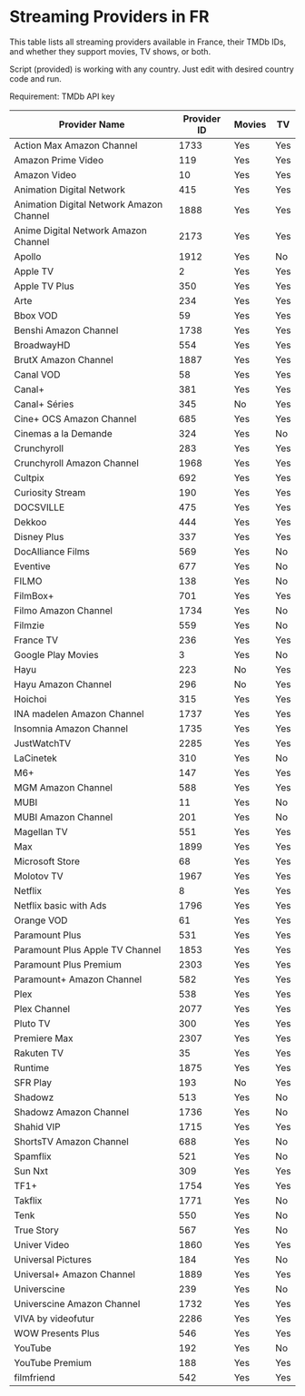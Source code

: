 # Streaming Providers in FR

This table lists all streaming providers available in France, their TMDb IDs, and whether they support movies, TV shows, or both.

Script (provided) is working with any country. Just edit with desired country code and run.

Requirement: TMDb API key

| Provider Name         | Provider ID | Movies   | TV       |
|-----------------------|-------------|----------|----------|
| Action Max Amazon Channel | 1733        | Yes      | Yes      |
| Amazon Prime Video    | 119         | Yes      | Yes      |
| Amazon Video          | 10          | Yes      | Yes      |
| Animation Digital Network | 415         | Yes      | Yes      |
| Animation Digital Network Amazon Channel | 1888        | Yes      | Yes      |
| Anime Digital Network Amazon Channel | 2173        | Yes      | Yes      |
| Apollo                | 1912        | Yes      | No       |
| Apple TV              | 2           | Yes      | Yes      |
| Apple TV Plus         | 350         | Yes      | Yes      |
| Arte                  | 234         | Yes      | Yes      |
| Bbox VOD              | 59          | Yes      | Yes      |
| Benshi Amazon Channel | 1738        | Yes      | Yes      |
| BroadwayHD            | 554         | Yes      | Yes      |
| BrutX Amazon Channel  | 1887        | Yes      | Yes      |
| Canal VOD             | 58          | Yes      | Yes      |
| Canal+                | 381         | Yes      | Yes      |
| Canal+ Séries         | 345         | No       | Yes      |
| Cine+ OCS Amazon Channel  | 685         | Yes      | Yes      |
| Cinemas a la Demande  | 324         | Yes      | No       |
| Crunchyroll           | 283         | Yes      | Yes      |
| Crunchyroll Amazon Channel | 1968        | Yes      | Yes      |
| Cultpix               | 692         | Yes      | Yes      |
| Curiosity Stream      | 190         | Yes      | Yes      |
| DOCSVILLE             | 475         | Yes      | Yes      |
| Dekkoo                | 444         | Yes      | Yes      |
| Disney Plus           | 337         | Yes      | Yes      |
| DocAlliance Films     | 569         | Yes      | No       |
| Eventive              | 677         | Yes      | No       |
| FILMO                 | 138         | Yes      | No       |
| FilmBox+              | 701         | Yes      | Yes      |
| Filmo Amazon Channel  | 1734        | Yes      | No       |
| Filmzie               | 559         | Yes      | No       |
| France TV             | 236         | Yes      | Yes      |
| Google Play Movies    | 3           | Yes      | No       |
| Hayu                  | 223         | No       | Yes      |
| Hayu Amazon Channel   | 296         | No       | Yes      |
| Hoichoi               | 315         | Yes      | Yes      |
| INA  madelen Amazon Channel | 1737        | Yes      | Yes      |
| Insomnia Amazon Channel | 1735        | Yes      | Yes      |
| JustWatchTV           | 2285        | Yes      | Yes      |
| LaCinetek             | 310         | Yes      | No       |
| M6+                   | 147         | Yes      | Yes      |
| MGM Amazon Channel    | 588         | Yes      | Yes      |
| MUBI                  | 11          | Yes      | No       |
| MUBI Amazon Channel   | 201         | Yes      | No       |
| Magellan TV           | 551         | Yes      | Yes      |
| Max                   | 1899        | Yes      | Yes      |
| Microsoft Store       | 68          | Yes      | Yes      |
| Molotov TV            | 1967        | Yes      | Yes      |
| Netflix               | 8           | Yes      | Yes      |
| Netflix basic with Ads | 1796        | Yes      | Yes      |
| Orange VOD            | 61          | Yes      | Yes      |
| Paramount Plus        | 531         | Yes      | Yes      |
| Paramount Plus Apple TV Channel  | 1853        | Yes      | Yes      |
| Paramount Plus Premium | 2303        | Yes      | Yes      |
| Paramount+ Amazon Channel | 582         | Yes      | Yes      |
| Plex                  | 538         | Yes      | Yes      |
| Plex Channel          | 2077        | Yes      | Yes      |
| Pluto TV              | 300         | Yes      | Yes      |
| Premiere Max          | 2307        | Yes      | Yes      |
| Rakuten TV            | 35          | Yes      | Yes      |
| Runtime               | 1875        | Yes      | Yes      |
| SFR Play              | 193         | No       | Yes      |
| Shadowz               | 513         | Yes      | No       |
| Shadowz Amazon Channel | 1736        | Yes      | No       |
| Shahid VIP            | 1715        | Yes      | Yes      |
| ShortsTV Amazon Channel | 688         | Yes      | No       |
| Spamflix              | 521         | Yes      | No       |
| Sun Nxt               | 309         | Yes      | Yes      |
| TF1+                  | 1754        | Yes      | Yes      |
| Takflix               | 1771        | Yes      | No       |
| Tenk                  | 550         | Yes      | No       |
| True Story            | 567         | Yes      | No       |
| Univer Video          | 1860        | Yes      | Yes      |
| Universal Pictures    | 184         | Yes      | No       |
| Universal+ Amazon Channel | 1889        | Yes      | Yes      |
| Universcine           | 239         | Yes      | No       |
| Universcine Amazon Channel | 1732        | Yes      | Yes      |
| VIVA by videofutur    | 2286        | Yes      | Yes      |
| WOW Presents Plus     | 546         | Yes      | Yes      |
| YouTube               | 192         | Yes      | No       |
| YouTube Premium       | 188         | Yes      | Yes      |
| filmfriend            | 542         | Yes      | Yes      |
